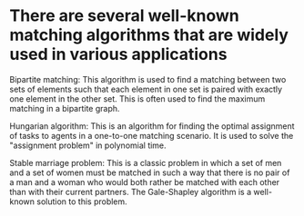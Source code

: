 # There are several well-known matching algorithms that are widely used in various applications

Bipartite matching: This algorithm is used to find a matching between two sets of elements such that each element in one set is paired with exactly one element in the other set. This is often used to find the maximum matching in a bipartite graph.

Hungarian algorithm: This is an algorithm for finding the optimal assignment of tasks to agents in a one-to-one matching scenario. It is used to solve the "assignment problem" in polynomial time.

Stable marriage problem: This is a classic problem in which a set of men and a set of women must be matched in such a way that there is no pair of a man and a woman who would both rather be matched with each other than with their current partners. The Gale-Shapley algorithm is a well-known solution to this problem.

